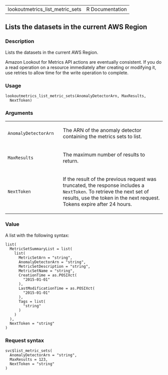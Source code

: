 <table style="width: 100%;">
<tbody>
<tr class="odd">
<td>lookoutmetrics_list_metric_sets</td>
<td style="text-align: right;">R Documentation</td>
</tr>
</tbody>
</table>

## Lists the datasets in the current AWS Region

### Description

Lists the datasets in the current AWS Region.

Amazon Lookout for Metrics API actions are eventually consistent. If you
do a read operation on a resource immediately after creating or
modifying it, use retries to allow time for the write operation to
complete.

### Usage

    lookoutmetrics_list_metric_sets(AnomalyDetectorArn, MaxResults,
      NextToken)

### Arguments

<table>
<colgroup>
<col style="width: 35%" />
<col style="width: 65%" />
</colgroup>
<tbody>
<tr class="odd">
<td><code
id="lookoutmetrics_list_metric_sets_:_AnomalyDetectorArn">AnomalyDetectorArn</code></td>
<td><p>The ARN of the anomaly detector containing the metrics sets to
list.</p></td>
</tr>
<tr class="even">
<td><code
id="lookoutmetrics_list_metric_sets_:_MaxResults">MaxResults</code></td>
<td><p>The maximum number of results to return.</p></td>
</tr>
<tr class="odd">
<td><code
id="lookoutmetrics_list_metric_sets_:_NextToken">NextToken</code></td>
<td><p>If the result of the previous request was truncated, the response
includes a <code>NextToken</code>. To retrieve the next set of results,
use the token in the next request. Tokens expire after 24
hours.</p></td>
</tr>
</tbody>
</table>

### Value

A list with the following syntax:

    list(
      MetricSetSummaryList = list(
        list(
          MetricSetArn = "string",
          AnomalyDetectorArn = "string",
          MetricSetDescription = "string",
          MetricSetName = "string",
          CreationTime = as.POSIXct(
            "2015-01-01"
          ),
          LastModificationTime = as.POSIXct(
            "2015-01-01"
          ),
          Tags = list(
            "string"
          )
        )
      ),
      NextToken = "string"
    )

### Request syntax

    svc$list_metric_sets(
      AnomalyDetectorArn = "string",
      MaxResults = 123,
      NextToken = "string"
    )

